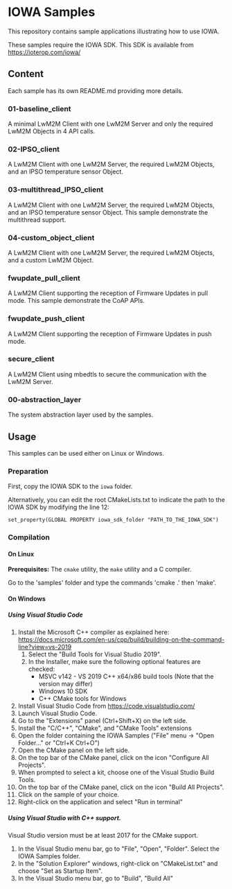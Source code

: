 # IOWA Samples

This repository contains sample applications illustrating how to use IOWA.

These samples require the IOWA SDK. This SDK is available from https://ioterop.com/iowa/

## Content

Each sample has its own README.md providing more details.

### 01-baseline_client

A minimal LwM2M Client with one LwM2M Server and only the required LwM2M Objects in 4 API calls.

### 02-IPSO_client

A LwM2M Client with one LwM2M Server, the required LwM2M Objects, and an IPSO temperature sensor Object.

### 03-multithread_IPSO_client

A LwM2M Client with one LwM2M Server, the required LwM2M Objects, and an IPSO temperature sensor Object. This sample demonstrate the multithread support.

### 04-custom_object_client

A LwM2M Client with one LwM2M Server, the required LwM2M Objects, and a custom LwM2M Object.

### fwupdate_pull_client

A LwM2M Client supporting the reception of Firmware Updates in pull mode. This sample demonstrate the CoAP APIs.

### fwupdate_push_client

A LwM2M Client supporting the reception of Firmware Updates in push mode.

### secure_client

A LwM2M Client using mbedtls to secure the communication with the LwM2M Server.

### 00-abstraction_layer

The system abstraction layer used by the samples.

## Usage

This samples can be used either on Linux or Windows.

### Preparation

First, copy the IOWA SDK to the `iowa` folder.

Alternatively, you can edit the root CMakeLists.txt to indicate the path to the IOWA SDK by modifying the line 12:

```
set_property(GLOBAL PROPERTY iowa_sdk_folder "PATH_TO_THE_IOWA_SDK")
```

### Compilation

#### On Linux

**Prerequisites:** The `cmake` utility, the `make` utility and a C compiler.

Go to the 'samples' folder and type the commands 'cmake .' then 'make'.

#### On Windows

##### Using Visual Studio Code

1. Install the Microsoft C++ compiler as explained here: https://docs.microsoft.com/en-us/cpp/build/building-on-the-command-line?view=vs-2019
   1. Select the "Build Tools for Visual Studio 2019".
   2. In the Installer, make sure the following optional features are checked:
      * MSVC v142 - VS 2019 C++ x64/x86 build tools (Note that the version may differ)
      * Windows 10 SDK
      * C++ CMake tools for Windows
1. Install Visual Studio Code from https://code.visualstudio.com/
1. Launch Visual Studio Code.
1. Go to the "Extensions" panel (Ctrl+Shift+X) on the left side.
1. Install the "C/C++", "CMake", and "CMake Tools" extensions
1. Open the folder containing the IOWA Samples ("File" menu -> "Open Folder..." or "Ctrl+K Ctrl+O")
1. Open the CMake panel on the left side.
1. On the top bar of the CMake panel, click on the icon "Configure All Projects".
1. When prompted to select a kit, choose one of the Visual Studio Build Tools.
1. On the top bar of the CMake panel, click on the icon "Build All Projects".
1. Click on the sample of your choice.
1. Right-click on the application and select "Run in terminal"

##### Using Visual Studio with C++ support.

Visual Studio version must be at least 2017 for the CMake support.

1. In the Visual Studio menu bar, go to "File", "Open", "Folder". Select the IOWA Samples folder.
1. In the "Solution Explorer" windows, right-click on "CMakeList.txt" and choose "Set as Startup Item".
1. In the Visual Studio menu bar, go to "Build", "Build All"





